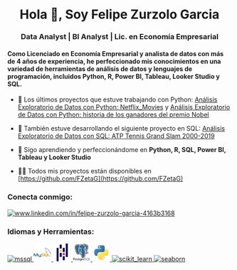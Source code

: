 
<h1 align="center">Hola 👋, Soy Felipe Zurzolo Garcia</h1>
<h3 align="center">Data Analyst | BI Analyst | Lic. en Economía Empresarial</h3>
<h4> Como Licenciado en Economía Empresarial y analista de datos con más de 4 años de experiencia, he perfeccionado mis conocimientos en una variedad de herramientas de análisis de datos y lenguajes de programación, incluidos Python, R, Power BI, Tableau, Looker Studio y SQL. </h4>

- 🔭 Los últimos proyectos que estuve trabajando con Python: [Análisis Exploratorio de Datos con Python: Netflix_Movies](https://github.com/FZetaG/Python_Netflix_Movies) y [Análisis Exploratorio de Datos con Python: historia de los ganadores del premio Nobel](https://github.com/FZetaG/History-of-Nobel-Prize-Winners.git)

- 🔭 También estuve desarrollando el siguiente proyecto en SQL: [Análisis Exploratorio de Datos con SQL: ATP Tennis Grand Slam 2000-2019](https://github.com/FZetaG/ATP-Tennis-GS-2000-2019-Data-Analysis-with-SQL)

- 🌱 Sigo aprendiendo y perfeccionándome en **Python, R, SQL, Power BI, Tableau y Looker Studio**

- 👨‍💻 Todos mis proyectos están disponibles en [https://github.com/FZetaG](https://github.com/FZetaG)

<h3 align="left">Conecta conmigo:</h3>
<p align="left">
<a href="https://linkedin.com/in/www.linkedin.com/in/felipe-zurzolo-garcia-4163b3168" target="blank"><img align="center" src="https://raw.githubusercontent.com/rahuldkjain/github-profile-readme-generator/master/src/images/icons/Social/linked-in-alt.svg" alt="www.linkedin.com/in/felipe-zurzolo-garcia-4163b3168" height="30" width="40" /></a>
</p>

<h3 align="left">Idiomas y Herramientas:</h3>
<p align="left"> <a href="https://www.microsoft.com/en-us/sql-server" target="_blank" rel="noreferrer"> <img src="https://www.svgrepo.com/show/303229/microsoft-sql-server-logo.svg" alt="mssql" width="40" height="40"/> </a> <a href="https://www.mysql.com/" target="_blank" rel="noreferrer"> <img src="https://raw.githubusercontent.com/devicons/devicon/master/icons/mysql/mysql-original-wordmark.svg" alt="mysql" width="40" height="40"/> </a> <a href="https://pandas.pydata.org/" target="_blank" rel="noreferrer"> <img src="https://raw.githubusercontent.com/devicons/devicon/2ae2a900d2f041da66e950e4d48052658d850630/icons/pandas/pandas-original.svg" alt="pandas" width="40" height="40"/> </a> <a href="https://www.postgresql.org" target="_blank" rel="noreferrer"> <img src="https://raw.githubusercontent.com/devicons/devicon/master/icons/postgresql/postgresql-original-wordmark.svg" alt="postgresql" width="40" height="40"/> </a> <a href="https://www.python.org" target="_blank" rel="noreferrer"> <img src="https://raw.githubusercontent.com/devicons/devicon/master/icons/python/python-original.svg" alt="python" width="40" height="40"/> </a> <a href="https://scikit-learn.org/" target="_blank" rel="noreferrer"> <img src="https://upload.wikimedia.org/wikipedia/commons/0/05/Scikit_learn_logo_small.svg" alt="scikit_learn" width="40" height="40"/> </a> <a href="https://seaborn.pydata.org/" target="_blank" rel="noreferrer"> <img src="https://seaborn.pydata.org/_images/logo-mark-lightbg.svg" alt="seaborn" width="40" height="40"/> </a> </p>
